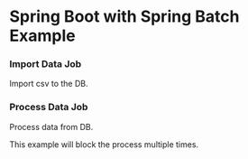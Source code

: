 Spring Boot with Spring Batch Example
=====================================

### Import Data Job
Import csv to the DB.

### Process Data Job
Process data from DB.

This example will block the process multiple times.
